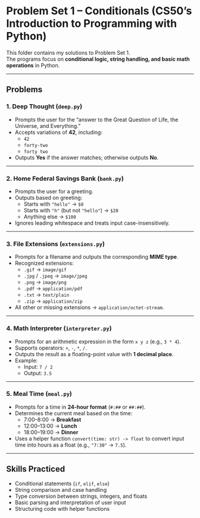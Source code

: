 # Problem Set 1 – Conditionals (CS50’s Introduction to Programming with Python)

This folder contains my solutions to Problem Set 1.  
The programs focus on **conditional logic, string handling, and basic math operations** in Python.

---

## Problems

### 1. Deep Thought (`deep.py`)
- Prompts the user for the “answer to the Great Question of Life, the Universe, and Everything.”  
- Accepts variations of **42**, including:
  - `42`
  - `forty-two`
  - `forty two`  
- Outputs **Yes** if the answer matches; otherwise outputs **No**.

---

### 2. Home Federal Savings Bank (`bank.py`)
- Prompts the user for a greeting.  
- Outputs based on greeting:
  - Starts with `"hello"` → `$0`
  - Starts with `"h"` (but not `"hello"`) → `$20`
  - Anything else → `$100`  
- Ignores leading whitespace and treats input case-insensitively.

---

### 3. File Extensions (`extensions.py`)
- Prompts for a filename and outputs the corresponding **MIME type**.  
- Recognized extensions:
  - `.gif` → `image/gif`
  - `.jpg` / `.jpeg` → `image/jpeg`
  - `.png` → `image/png`
  - `.pdf` → `application/pdf`
  - `.txt` → `text/plain`
  - `.zip` → `application/zip`
- All other or missing extensions → `application/octet-stream`.

---

### 4. Math Interpreter (`interpreter.py`)
- Prompts for an arithmetic expression in the form `x y z` (e.g., `3 * 4`).  
- Supports operators: `+`, `-`, `*`, `/`.  
- Outputs the result as a floating-point value with **1 decimal place**.  
- Example:  
  - Input: `7 / 2`  
  - Output: `3.5`

---

### 5. Meal Time (`meal.py`)
- Prompts for a time in **24-hour format** (`#:##` or `##:##`).  
- Determines the current meal based on the time:
  - 7:00–8:00 → **Breakfast**
  - 12:00–13:00 → **Lunch**
  - 18:00–19:00 → **Dinner**
- Uses a helper function `convert(time: str) -> float` to convert input time into hours as a float (e.g., `"7:30"` → `7.5`).

---

## Skills Practiced
- Conditional statements (`if`, `elif`, `else`)
- String comparison and case handling
- Type conversion between strings, integers, and floats
- Basic parsing and interpretation of user input
- Structuring code with helper functions
